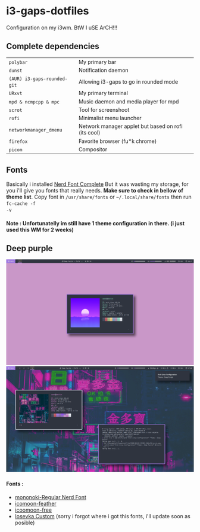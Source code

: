 # i3-gaps-dotfiles
Configuration on my i3wm. BtW I uSE ArCH!!!

## Complete dependencies
<table>
<tr>
<td><code>polybar</code></td><td>My primary bar</td>
</tr>
<tr>
<td><code>dunst</code></td><td>Notification daemon</td>
</tr>
<tr>
<td><code>(AUR) i3-gaps-rounded-git</code></td><td>Allowing i3-gaps to go in rounded mode</td>
</tr>
<tr>
<td><code>URxvt</code></td><td>My primary terminal</td>
</tr>
<tr>
<td><code>mpd & ncmpcpp & mpc</code></td><td>Music daemon and media player for mpd</td>
</tr>
<tr>
<td><code>scrot</code></td><td>Tool for screenshoot</td>
</tr>
<tr>
<td><code>rofi</code></td><td>Minimalist menu launcher</td>
</tr>
<tr>
<td><code>networkmanager_dmenu</code></td><td>Network manager applet but based on rofi (its cool)</td>
</tr>
<tr>
<td><code>firefox</code></td><td>Favorite browser (fu*k chrome)</td>
</tr>
<tr>
<td><code>picom</code></td><td>Compositor</td>
</tr>
</table>

## Fonts
Basically i installed <a href="https://aur.archlinux.org/packages/nerd-fonts-complete">Nerd Font Complete</a> But it was wasting my storage, for you i'll give you fonts that really needs. <b>Make sure to check in bellow of theme list</b>. Copy font in <code>/usr/share/fonts</code> or <code>~/.local/share/fonts</code> then run <code>fc-cache -f -v</code>

#### Note : Unfortunatelly im still have 1 theme configuration in there. (i just used this WM for 2 weeks)

## Deep purple
![Deep Purple 1](/ss/Deeppurple1.png)
![Deep Purple 2](/ss/Deeppurple2.png)
#### Fonts :
- <a href="/config/polybar/fonts">mononoki-Regular Nerd Font</a>
- <a href="/config/polybar/fonts">icomoon-feather</a>
- <a href="/config/polybar/fonts">icoomoon-free</a>
- <a href="/fonts/myosevka">Iosevka Custom</a> (sorry i forgot where i got this fonts, i'll update soon as posible)
